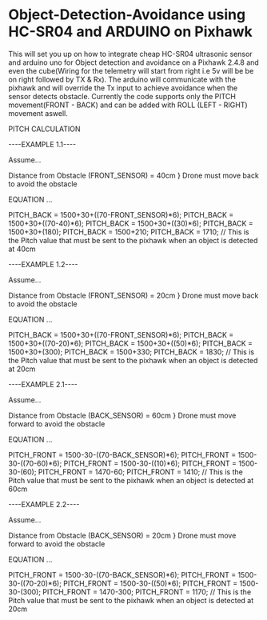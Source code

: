 # Object-Detection-Avoidance using HC-SR04 and ARDUINO on Pixhawk
This will set you up on how to integrate cheap HC-SR04 ultrasonic sensor and arduino uno for Object detection and avoidance on a Pixhawk 2.4.8 and even the cube(Wiring for the telemetry will start from right i.e 5v will be be on right followed by TX &amp; Rx). The arduino will communicate with the pixhawk and will override the Tx input to achieve avoidance when the sensor detects obstacle. 
Currently the code supports only the PITCH movement(FRONT - BACK) and can be added with ROLL (LEFT - RIGHT) movement aswell.


PITCH CALCULATION

----EXAMPLE 1.1----

Assume...

Distance from Obstacle (FRONT_SENSOR) = 40cm } Drone must move back to avoid the obstacle

EQUATION ...

PITCH_BACK = 1500+30+((70-FRONT_SENSOR)*6);
PITCH_BACK = 1500+30+((70-40)*6);
PITCH_BACK = 1500+30+((30)*6);
PITCH_BACK = 1500+30+(180);
PITCH_BACK = 1500+210;
PITCH_BACK = 1710; // This is the Pitch value that must be sent to the pixhawk when an object is detected at 40cm


----EXAMPLE 1.2----

Assume...

Distance from Obstacle (FRONT_SENSOR) = 20cm } Drone must move back to avoid the obstacle

EQUATION ...

PITCH_BACK = 1500+30+((70-FRONT_SENSOR)*6);
PITCH_BACK = 1500+30+((70-20)*6);
PITCH_BACK = 1500+30+((50)*6);
PITCH_BACK = 1500+30+(300);
PITCH_BACK = 1500+330;
PITCH_BACK = 1830; // This is the Pitch value that must be sent to the pixhawk when an object is detected at 20cm



----EXAMPLE 2.1----

Assume...

Distance from Obstacle (BACK_SENSOR) = 60cm } Drone must move forward to avoid the obstacle

EQUATION ...

PITCH_FRONT = 1500-30-((70-BACK_SENSOR)*6);
PITCH_FRONT = 1500-30-((70-60)*6);
PITCH_FRONT = 1500-30-((10)*6);
PITCH_FRONT = 1500-30-(60);
PITCH_FRONT = 1470-60;
PITCH_FRONT = 1410; // This is the Pitch value that must be sent to the pixhawk when an object is detected at 60cm



----EXAMPLE 2.2----

Assume...

Distance from Obstacle (BACK_SENSOR) = 20cm } Drone must move forward to avoid the obstacle

EQUATION ...

PITCH_FRONT = 1500-30-((70-BACK_SENSOR)*6);
PITCH_FRONT = 1500-30-((70-20)*6);
PITCH_FRONT = 1500-30-((50)*6);
PITCH_FRONT = 1500-30-(300);
PITCH_FRONT = 1470-300;
PITCH_FRONT = 1170; // This is the Pitch value that must be sent to the pixhawk when an object is detected at 20cm
